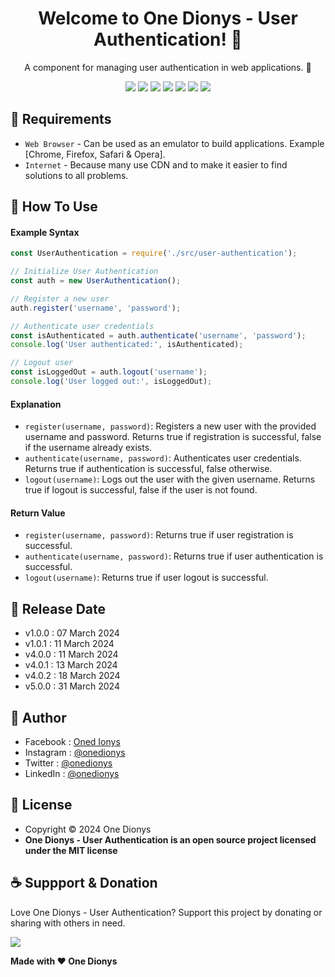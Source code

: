 <h1 align="center">Welcome to One Dionys - User Authentication! 👋 </h1>

<p align="center">A component for managing user authentication in web applications. 💖 </p>

<p align="center">
<img src="https://img.shields.io/github/contributors/onedionys/onedionys-user-authentication?style=flat-square">
<img src="https://img.shields.io/github/issues/onedionys/onedionys-user-authentication?style=flat-square">
<img src="https://img.shields.io/github/stars/onedionys/onedionys-user-authentication?style=flat-square"> 
<img src="https://img.shields.io/github/forks/onedionys/onedionys-user-authentication?style=flat-square">
<img src="https://img.shields.io/github/last-commit/onedionys/onedionys-user-authentication.svg?style=flat-square">
<img src="https://img.shields.io/github/languages/code-size/onedionys/onedionys-user-authentication?style=flat-square">
<img src="https://img.shields.io/github/license/onedionys/onedionys-user-authentication?style=flat-square">
</p>

## 💾 Requirements

* `Web Browser` - Can be used as an emulator to build applications. Example [Chrome, Firefox, Safari & Opera].
* `Internet` - Because many use CDN and to make it easier to find solutions to all problems.

## 🎯 How To Use

#### Example Syntax

```javascript
const UserAuthentication = require('./src/user-authentication');

// Initialize User Authentication
const auth = new UserAuthentication();

// Register a new user
auth.register('username', 'password');

// Authenticate user credentials
const isAuthenticated = auth.authenticate('username', 'password');
console.log('User authenticated:', isAuthenticated);

// Logout user
const isLoggedOut = auth.logout('username');
console.log('User logged out:', isLoggedOut);
```

#### Explanation

* `register(username, password)`: Registers a new user with the provided username and password. Returns true if registration is successful, false if the username already exists.
* `authenticate(username, password)`: Authenticates user credentials. Returns true if authentication is successful, false otherwise.
* `logout(username)`: Logs out the user with the given username. Returns true if logout is successful, false if the user is not found.

#### Return Value

* `register(username, password)`: Returns true if user registration is successful.
* `authenticate(username, password)`: Returns true if user authentication is successful.
* `logout(username)`: Returns true if user logout is successful.

## 📆 Release Date

* v1.0.0 : 07 March 2024
* v1.0.1 : 11 March 2024
* v4.0.0 : 11 March 2024
* v4.0.1 : 13 March 2024
* v4.0.2 : 18 March 2024
* v5.0.0 : 31 March 2024

## 🧑 Author

* Facebook : <a href="https://www.facebook.com/theonedionys"> Oned Ionys</a>
* Instagram : <a href="https://www.instagram.com/onedionys/"> @onedionys</a>
* Twitter : <a href="https://twitter.com/onedionys"> @onedionys</a>
* LinkedIn :  <a href="https://www.linkedin.com/in/onedionys/"> @onedionys</a>

## 📝 License

* Copyright © 2024 One Dionys
* **One Dionys - User Authentication is an open source project licensed under the MIT license**

## ☕️ Suppport & Donation

Love One Dionys - User Authentication? Support this project by donating or sharing with others in need.

<a href="https://www.buymeacoffee.com/onedionys"><img src="https://img.shields.io/badge/Buy_Me_A_Coffee-FFDD00?style=for-the-badge&logo=buy-me-a-coffee&logoColor=black"/> </a>

**Made with ❤️ One Dionys**
